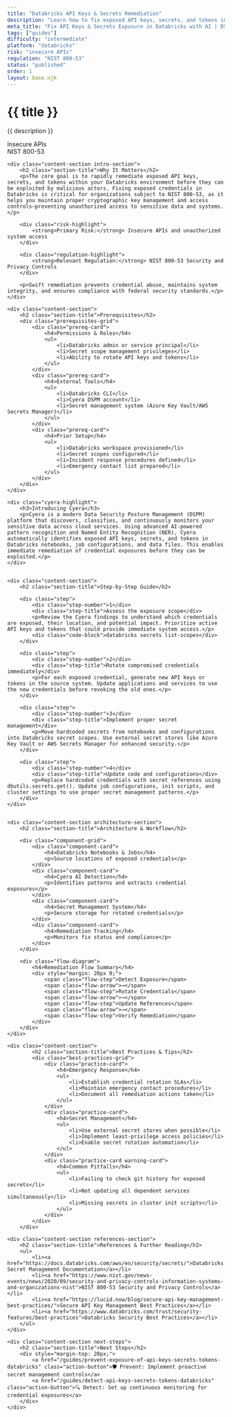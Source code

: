 ```yaml
---
title: "Databricks API Keys & Secrets Remediation"
description: "Learn how to fix exposed API keys, secrets, and tokens in Databricks environments. Follow step-by-step guidance for NIST 800-53 compliance."
meta_title: "Fix API Keys & Secrets Exposure in Databricks with AI | DSPM Guide"
tags: ["guides"]
difficulty: "intermediate"
platform: "databricks"
risk: "insecure APIs"
regulation: "NIST 800-53"
status: "published"
order: 1
layout: base.njk
---
```


<div class="container">
    <div class="header">
        <h1>{{ title }}</h1>
        <p>{{ description }}</p>
        <div class="badge">Insecure APIs</div>
        <div class="badge regulation">NIST 800-53</div>
    </div>

    <div class="content-section intro-section">
        <h2 class="section-title">Why It Matters</h2>
        <p>The core goal is to rapidly remediate exposed API keys, secrets, and tokens within your Databricks environment before they can be exploited by malicious actors. Fixing exposed credentials in Databricks is critical for organizations subject to NIST 800-53, as it helps you maintain proper cryptographic key management and access controls—preventing unauthorized access to sensitive data and systems.</p>
        
        <div class="risk-highlight">
            <strong>Primary Risk:</strong> Insecure APIs and unauthorized system access
        </div>
        
        <div class="regulation-highlight">
            <strong>Relevant Regulation:</strong> NIST 800-53 Security and Privacy Controls
        </div>
        
        <p>Swift remediation prevents credential abuse, maintains system integrity, and ensures compliance with federal security standards.</p>
    </div>

    <div class="content-section">
        <h2 class="section-title">Prerequisites</h2>
        <div class="prerequisites-grid">
            <div class="prereq-card">
                <h4>Permissions & Roles</h4>
                <ul>
                    <li>Databricks admin or service principal</li>
                    <li>Secret scope management privileges</li>
                    <li>Ability to rotate API keys and tokens</li>
                </ul>
            </div>
            <div class="prereq-card">
                <h4>External Tools</h4>
                <ul>
                    <li>Databricks CLI</li>
                    <li>Cyera DSPM account</li>
                    <li>Secret management system (Azure Key Vault/AWS Secrets Manager)</li>
                </ul>
            </div>
            <div class="prereq-card">
                <h4>Prior Setup</h4>
                <ul>
                    <li>Databricks workspace provisioned</li>
                    <li>Secret scopes configured</li>
                    <li>Incident response procedures defined</li>
                    <li>Emergency contact list prepared</li>
                </ul>
            </div>
        </div>
    </div>
	
    <div class="cyera-highlight">
        <h3>Introducing Cyera</h3>
        <p>Cyera is a modern Data Security Posture Management (DSPM) platform that discovers, classifies, and continuously monitors your sensitive data across cloud services. Using advanced AI-powered pattern recognition and Named Entity Recognition (NER), Cyera automatically identifies exposed API keys, secrets, and tokens in Databricks notebooks, job configurations, and data files. This enables immediate remediation of credential exposures before they can be exploited.</p>
    </div>
	

    <div class="content-section">
        <h2 class="section-title">Step-by-Step Guide</h2>
        
        <div class="step">
            <div class="step-number">1</div>
            <div class="step-title">Assess the exposure scope</div>
            <p>Review the Cyera findings to understand which credentials are exposed, their location, and potential impact. Prioritize active API keys and tokens that could provide immediate system access.</p>
            <div class="code-block">databricks secrets list-scopes</div>
        </div>

        <div class="step">
            <div class="step-number">2</div>
            <div class="step-title">Rotate compromised credentials immediately</div>
            <p>For each exposed credential, generate new API keys or tokens in the source system. Update applications and services to use the new credentials before revoking the old ones.</p>
        </div>

        <div class="step">
            <div class="step-number">3</div>
            <div class="step-title">Implement proper secret management</div>
            <p>Move hardcoded secrets from notebooks and configurations into Databricks secret scopes. Use external secret stores like Azure Key Vault or AWS Secrets Manager for enhanced security.</p>
        </div>

        <div class="step">
            <div class="step-number">4</div>
            <div class="step-title">Update code and configurations</div>
            <p>Replace hardcoded credentials with secret references using dbutils.secrets.get(). Update job configurations, init scripts, and cluster settings to use proper secret management patterns.</p>
        </div>
    </div>


    <div class="content-section architecture-section">
        <h2 class="section-title">Architecture & Workflow</h2>
        
        <div class="component-grid">
            <div class="component-card">
                <h4>Databricks Notebooks & Jobs</h4>
                <p>Source locations of exposed credentials</p>
            </div>
            <div class="component-card">
                <h4>Cyera AI Detection</h4>
                <p>Identifies patterns and extracts credential exposures</p>
            </div>
            <div class="component-card">
                <h4>Secret Management System</h4>
                <p>Secure storage for rotated credentials</p>
            </div>
            <div class="component-card">
                <h4>Remediation Tracking</h4>
                <p>Monitors fix status and compliance</p>
            </div>
        </div>

        <div class="flow-diagram">
            <h4>Remediation Flow Summary</h4>
            <div style="margin: 20px 0;">
                <span class="flow-step">Detect Exposure</span>
                <span class="flow-arrow">→</span>
                <span class="flow-step">Rotate Credentials</span>
                <span class="flow-arrow">→</span>
                <span class="flow-step">Update References</span>
                <span class="flow-arrow">→</span>
                <span class="flow-step">Verify Remediation</span>
            </div>
        </div>
    </div>

	<div class="content-section">
	        <h2 class="section-title">Best Practices & Tips</h2>
	        <div class="best-practices-grid">
	            <div class="practice-card">
	                <h4>Emergency Response</h4>
	                <ul>
	                    <li>Establish credential rotation SLAs</li>
	                    <li>Maintain emergency contact procedures</li>
	                    <li>Document all remediation actions taken</li>
	                </ul>
	            </div>
	            <div class="practice-card">
	                <h4>Secret Management</h4>
	                <ul>
	                    <li>Use external secret stores when possible</li>
	                    <li>Implement least-privilege access policies</li>
	                    <li>Enable secret rotation automation</li>
	                </ul>
	            </div>
	            <div class="practice-card warning-card">
	                <h4>Common Pitfalls</h4>
	                <ul>
	                    <li>Failing to check git history for exposed secrets</li>
	                    <li>Not updating all dependent services simultaneously</li>
	                    <li>Missing secrets in cluster init scripts</li>
	                </ul>
	            </div>
	        </div>
	    </div>

    <div class="content-section references-section">
        <h2 class="section-title">References & Further Reading</h2>
        <ul>
            <li><a href="https://docs.databricks.com/aws/en/security/secrets/">Databricks Secret Management Documentation</a></li>
            <li><a href="https://www.nist.gov/news-events/news/2020/09/security-and-privacy-controls-information-systems-and-organizations-nist">NIST 800-53 Security and Privacy Controls</a></li>
            <li><a href="https://lucid.now/blog/secure-api-key-management-best-practices/">Secure API Key Management Best Practices</a></li>
            <li><a href="https://www.databricks.com/trust/security-features/best-practices">Databricks Security Best Practices</a></li>
        </ul>
    </div>

    <div class="content-section next-steps">
        <h2 class="section-title">Next Steps</h2>
        <div style="margin-top: 20px;">
            <a href="/guides/prevent-exposure-of-api-keys-secrets-tokens-databricks" class="action-button">🛡️ Prevent: Implement proactive secret management controls</a>
            <a href="/guides/detect-api-keys-secrets-tokens-databricks" class="action-button">🔍 Detect: Set up continuous monitoring for credential exposures</a>
        </div>
    </div>
</div>
